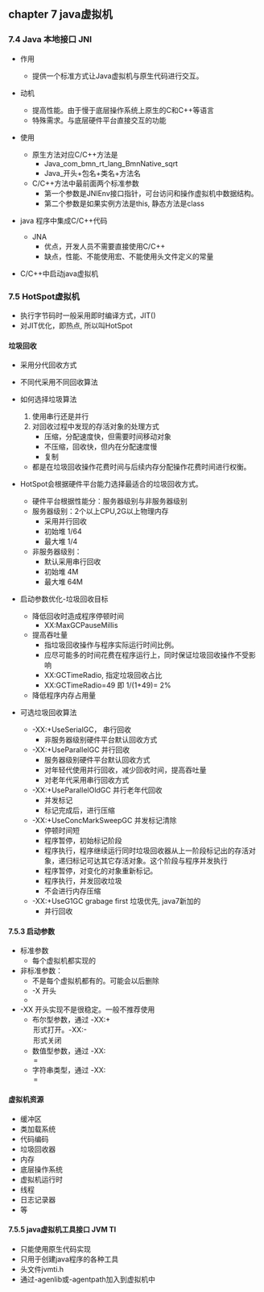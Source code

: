 ## chapter 7 java虚拟机

### 7.4 Java 本地接口 JNI
 * 作用
   + 提供一个标准方式让Java虚拟机与原生代码进行交互。
 * 动机
   + 提高性能。由于慢于底层操作系统上原生的C和C++等语言
   + 特殊需求。与底层硬件平台直接交互的功能
   
 * 使用
   + 原生方法对应C/C++方法是
       - Java_com_bmn_rt_lang_BmnNative_sqrt
       - Java_开头+包名+类名+方法名
   + C/C++方法中最前面两个标准参数
       - 第一个参数是JNIEnv接口指针，可台访问和操作虚拟机中数据结构。
       - 第二个参数是如果实例方法是this, 静态方法是class
       
 * java 程序中集成C/C++代码
   + JNA
       - 优点，开发人员不需要直接使用C/C++
       - 缺点，性能、不能使用宏、不能使用头文件定义的常量
       
 * C/C++中启动java虚拟机
 
### 7.5 HotSpot虚拟机
 * 执行字节码时一般采用即时编译方式，JIT()
 * 对JIT优化，即热点, 所以叫HotSpot
 
#### 垃圾回收
 * 采用分代回收方式
 * 不同代采用不同回收算法
 * 如何选择垃圾算法
   1. 使用串行还是并行
   2. 对回收过程中发现的存活对象的处理方式
      - 压缩，分配速度快，但需要时间移动对象
      - 不压缩，回收快，但内在分配速度慢
      - 复制
   - 都是在垃圾回收操作花费时间与后续内存分配操作花费时间进行权衡。
   
  * HotSpot会根据硬件平台能力选择最适合的垃圾回收方式。
    + 硬件平台根据性能分：服务器级别与非服务器级别
    + 服务器级别：2个以上CPU,2G以上物理内存
      - 采用并行回收
      - 初始堆 1/64
      - 最大堆 1/4
    + 非服务器级别：
      - 默认采用串行回收
      - 初始堆 4M
      - 最大堆 64M  
  * 启动参数优化-垃圾回收目标
    + 降低回收时造成程序停顿时间
      - XX:MaxGCPauseMillis
    + 提高吞吐量
      - 指垃圾回收操作与程序实际运行时间比例。
      - 应尽可能多的时间花费在程序运行上，同时保证垃圾回收操作不受影响
      - XX:GCTimeRadio, 指定垃圾回收占比
      - XX:GCTimeRadio=49 即 1/(1+49)= 2%
    + 降低程序内存占用量
    
  * 可选垃圾回收算法
    + -XX:+UseSerialGC， 串行回收
      - 非服务器级别硬件平台默认回收方式
    + -XX:+UseParallelGC 并行回收
      - 服务器级别硬件平台默认回收方式
      - 对年轻代使用并行回收，减少回收时间，提高吞吐量
      - 对老年代采用串行回收方式
    + -XX:+UseParallelOldGC 并行老年代回收
      - 并发标记
      - 标记完成后，进行压缩
    + -XX:+UseConcMarkSweepGC 并发标记清除
      - 停顿时间短
      - 程序暂停，初始标记阶段
      - 程序执行，程序继续运行同时垃圾回收器从上一阶段标记出的存活对象，递归标记可达其它存活对象。这个阶段与程序并发执行
      - 程序暂停，对变化的对象重新标记。
      - 程序执行，并发回收垃圾
      - 不会进行内存压缩
    + -XX:+UseG1GC grabage first 垃圾优先, java7新加的
      - 并行回收
      
#### 7.5.3 启动参数
  * 标准参数
    + 每个虚拟机都实现的
  * 非标准参数：
    + 不是每个虚拟机都有的。可能会以后删除
    + -X 开头
    + 
  * -XX 开头实现不是很稳定。一般不推荐使用
    + 布尔型参数，通过 -XX:+<option> 形式打开。-XX:-<option> 形式关闭
    + 数值型参数，通过 -XX:<option>=<number>
    + 字符串类型，通过 -XX:<option>=<string>
    
#### 虚拟机资源
  * 缓冲区
  * 类加载系统
  * 代码编码
  * 垃圾回收器
  * 内存
  * 底层操作系统
  * 虚拟机运行时
  * 线程
  * 日志记录器
  * 等
    
#### 7.5.5 java虚拟机工具接口 JVM TI
  * 只能使用原生代码实现
  * 只用于创建java程序的各种工具
  * 头文件jvmti.h
  * 通过-agenlib或-agentpath加入到虚拟机中